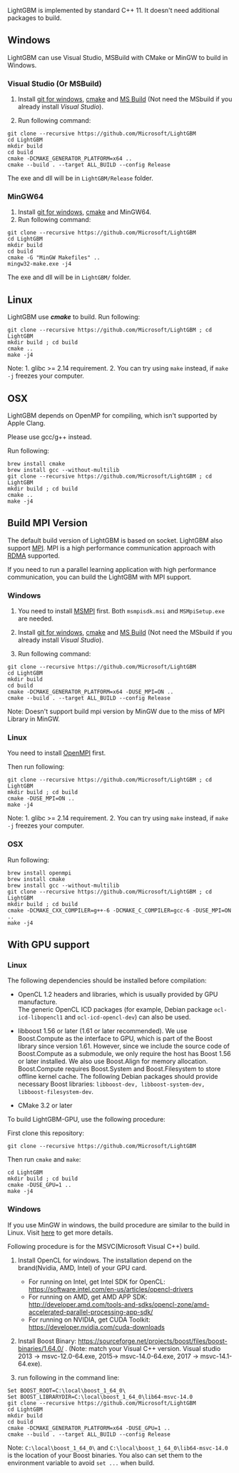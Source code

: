LightGBM is implemented by standard C++ 11. It doesn't need additional packages to build.

## Windows

LightGBM can use Visual Studio, MSBuild with CMake or MinGW to build in Windows.

### Visual Studio (Or MSBuild)

1. Install [git for windows](https://git-scm.com/download/win), [cmake](https://cmake.org/) and [MS Build](https://www.visualstudio.com/downloads/#build-tools-for-visual-studio-2017) (Not need the MSbuild if you already install *Visual Studio*).

2. Run following command:

```
git clone --recursive https://github.com/Microsoft/LightGBM
cd LightGBM
mkdir build
cd build
cmake -DCMAKE_GENERATOR_PLATFORM=x64 ..
cmake --build . --target ALL_BUILD --config Release
```

The exe and dll will be in ```LightGBM/Release``` folder.

### MinGW64

1. Install [git for windows](https://git-scm.com/download/win), [cmake](https://cmake.org/) and MinGW64.
2. Run following command:
```
git clone --recursive https://github.com/Microsoft/LightGBM
cd LightGBM
mkdir build
cd build
cmake -G "MinGW Makefiles" ..
mingw32-make.exe -j4
```

The exe and dll will be in ```LightGBM/``` folder.

## Linux

LightGBM use ***cmake*** to build. Run following: 

```
git clone --recursive https://github.com/Microsoft/LightGBM ; cd LightGBM
mkdir build ; cd build
cmake .. 
make -j4
```


Note: 1. glibc >= 2.14 requirement. 2. You can try using ```make``` instead, if ```make -j``` freezes your computer.  

## OSX

LightGBM depends on OpenMP for compiling, which isn't supported by Apple Clang.

Please use gcc/g++ instead. 

Run following: 

```
brew install cmake
brew install gcc --without-multilib
git clone --recursive https://github.com/Microsoft/LightGBM ; cd LightGBM
mkdir build ; cd build
cmake .. 
make -j4 
```

## Build MPI Version

The default build version of LightGBM is based on socket. LightGBM also support [MPI](https://en.wikipedia.org/wiki/Message_Passing_Interface). MPI is a high performance communication approach with [RDMA](https://en.wikipedia.org/wiki/Remote_direct_memory_access) supported. 

If you need to run a parallel learning application with high performance communication, you can build the LightGBM with MPI support.

### Windows

1. You need to install [MSMPI](https://www.microsoft.com/en-us/download/details.aspx?id=49926) first. Both ```msmpisdk.msi``` and ```MSMpiSetup.exe``` are needed.

3. Install [git for windows](https://git-scm.com/download/win), [cmake](https://cmake.org/) and [MS Build](https://www.visualstudio.com/downloads/#build-tools-for-visual-studio-2017) (Not need the MSbuild if you already install *Visual Studio*).

3. Run following command:

```
git clone --recursive https://github.com/Microsoft/LightGBM
cd LightGBM
mkdir build
cd build
cmake -DCMAKE_GENERATOR_PLATFORM=x64 -DUSE_MPI=ON ..
cmake --build . --target ALL_BUILD --config Release
```

Note: Doesn't support build mpi version by MinGW due to the miss of MPI Library in MinGW.

### Linux

You need to install [OpenMPI](https://www.open-mpi.org/) first.

Then run following:

```
git clone --recursive https://github.com/Microsoft/LightGBM ; cd LightGBM
mkdir build ; cd build
cmake -DUSE_MPI=ON .. 
make -j4 
```

Note: 1. glibc >= 2.14 requirement. 2. You can try using ```make``` instead, if ```make -j``` freezes your computer.

### OSX


Run following: 

```
brew install openmpi 
brew install cmake
brew install gcc --without-multilib
git clone --recursive https://github.com/Microsoft/LightGBM ; cd LightGBM
mkdir build ; cd build
cmake -DCMAKE_CXX_COMPILER=g++-6 -DCMAKE_C_COMPILER=gcc-6 -DUSE_MPI=ON .. 
make -j4 
```

## With GPU support

### Linux

The following dependencies should be installed before compilation:

- OpenCL 1.2 headers and libraries, which is usually provided by GPU manufacture.  
  The generic OpenCL ICD packages (for example, Debian package
  `ocl-icd-libopencl1` and `ocl-icd-opencl-dev`) can also be used.

- libboost 1.56 or later (1.61 or later recommended). We use Boost.Compute as
  the interface to GPU, which is part of the Boost library since version 1.61.
  However, since we include the source code of Boost.Compute as a submodule, we
  only require the host has Boost 1.56 or later installed. We also use
  Boost.Align for memory allocation. Boost.Compute requires Boost.System
  and Boost.Filesystem to store offline kernel cache. The following Debian 
  packages should provide necessary Boost libraries: 
  `libboost-dev, libboost-system-dev, libboost-filesystem-dev`.

- CMake 3.2 or later

To build LightGBM-GPU, use the following procedure:

First clone this repository:

```
git clone --recursive https://github.com/Microsoft/LightGBM
```

Then run `cmake` and `make`:

```
cd LightGBM
mkdir build ; cd build
cmake -DUSE_GPU=1 .. 
make -j4 
```

### Windows

If you use MinGW in windows, the build procedure are similar to the build in Linux. Visit [here](https://github.com/Microsoft/LightGBM/blob/master/docs/GPU-Windows.md) to get more details.


Following procedure is for the MSVC(Microsoft Visual C++) build. 

1. Install OpenCL for windows. The installation depend on the brand(Nvidia, AMD, Intel) of your GPU card. 

    * For running on Intel, get Intel SDK for OpenCL: https://software.intel.com/en-us/articles/opencl-drivers
    * For running on AMD, get AMD APP SDK: http://developer.amd.com/tools-and-sdks/opencl-zone/amd-accelerated-parallel-processing-app-sdk/
    * For running on NVIDIA, get CUDA Toolkit: https://developer.nvidia.com/cuda-downloads

2. Install Boost Binary: https://sourceforge.net/projects/boost/files/boost-binaries/1.64.0/ .
   (Note: match your Visual C++ version.  Visual studio 2013 -> msvc-12.0-64.exe, 2015-> msvc-14.0-64.exe, 2017 -> msvc-14.1-64.exe). 
3. run following in the command line:
```
Set BOOST_ROOT=C:\local\boost_1_64_0\
Set BOOST_LIBRARYDIR=C:\local\boost_1_64_0\lib64-msvc-14.0
git clone --recursive https://github.com/Microsoft/LightGBM
cd LightGBM
mkdir build
cd build
cmake -DCMAKE_GENERATOR_PLATFORM=x64 -DUSE_GPU=1 ..
cmake --build . --target ALL_BUILD --config Release
```
Note: `C:\local\boost_1_64_0\` and `C:\local\boost_1_64_0\lib64-msvc-14.0` is the location of your Boost binaries. You also can set them to the environment variable to avoid `set ...` when build. 

